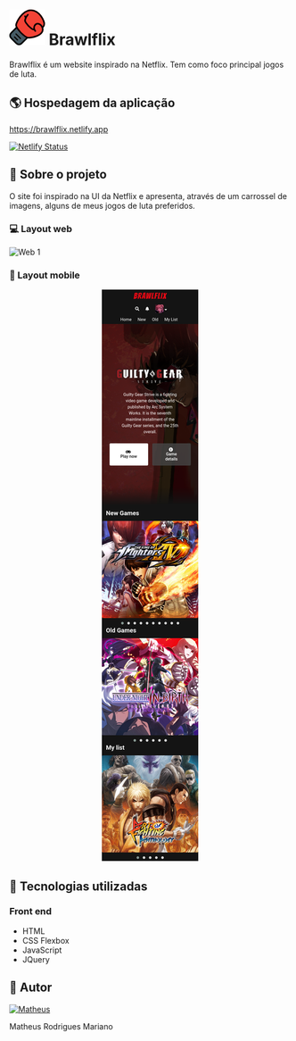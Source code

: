 # ![Logo](https://github.com/Math-rm1/brawlflix/blob/main/assets/icon/boxing-gloves.png) Brawlflix

Brawlflix é um website inspirado na Netflix. Tem como foco principal jogos de luta.

## :earth_americas: Hospedagem da aplicação

https://brawlflix.netlify.app

[![Netlify Status](https://api.netlify.com/api/v1/badges/9fe2dd96-2115-4ea5-8004-aa925e02520d/deploy-status)](https://app.netlify.com/sites/brawlflix/deploys)

## :book: Sobre o projeto

O site foi inspirado na UI da Netflix e apresenta, através de um carrossel de imagens, alguns de meus jogos de luta preferidos.

### :computer: Layout web

![Web 1](https://github.com/Math-rm1/brawlflix/blob/main/assets/img/web-brawlflix.png)

### :iphone: Layout mobile
  <div align="center">
     <img alt="Mobile 01" src="https://github.com/Math-rm1/brawlflix/blob/main/assets/img/mob-brawlflix.png"/>
  </div> 

## :rocket: Tecnologias utilizadas
### Front end
- HTML
- CSS Flexbox
- JavaScript
- JQuery

## :bust_in_silhouette: Autor

[![Matheus](https://img.shields.io/badge/linkedin%20-%230077B5.svg?&style=for-the-badge&logo=linkedin&logoColor=white)](https://www.linkedin.com/in/matheus-r-mariano)

Matheus Rodrigues Mariano

